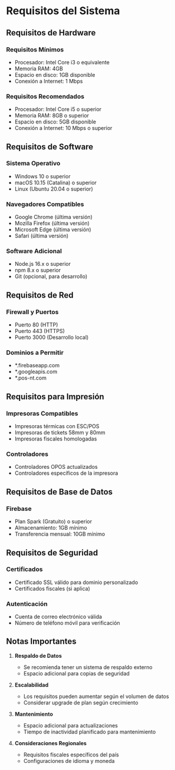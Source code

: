 # Requisitos del Sistema

## Requisitos de Hardware

### Requisitos Mínimos
- Procesador: Intel Core i3 o equivalente
- Memoria RAM: 4GB
- Espacio en disco: 1GB disponible
- Conexión a Internet: 1 Mbps

### Requisitos Recomendados
- Procesador: Intel Core i5 o superior
- Memoria RAM: 8GB o superior
- Espacio en disco: 5GB disponible
- Conexión a Internet: 10 Mbps o superior

## Requisitos de Software

### Sistema Operativo
- Windows 10 o superior
- macOS 10.15 (Catalina) o superior
- Linux (Ubuntu 20.04 o superior)

### Navegadores Compatibles
- Google Chrome (última versión)
- Mozilla Firefox (última versión)
- Microsoft Edge (última versión)
- Safari (última versión)

### Software Adicional
- Node.js 16.x o superior
- npm 8.x o superior
- Git (opcional, para desarrollo)

## Requisitos de Red

### Firewall y Puertos
- Puerto 80 (HTTP)
- Puerto 443 (HTTPS)
- Puerto 3000 (Desarrollo local)

### Dominios a Permitir
- *.firebaseapp.com
- *.googleapis.com
- *.pos-nt.com

## Requisitos para Impresión

### Impresoras Compatibles
- Impresoras térmicas con ESC/POS
- Impresoras de tickets 58mm y 80mm
- Impresoras fiscales homologadas

### Controladores
- Controladores OPOS actualizados
- Controladores específicos de la impresora

## Requisitos de Base de Datos

### Firebase
- Plan Spark (Gratuito) o superior
- Almacenamiento: 1GB mínimo
- Transferencia mensual: 10GB mínimo

## Requisitos de Seguridad

### Certificados
- Certificado SSL válido para dominio personalizado
- Certificados fiscales (si aplica)

### Autenticación
- Cuenta de correo electrónico válida
- Número de teléfono móvil para verificación

## Notas Importantes

1. **Respaldo de Datos**
   - Se recomienda tener un sistema de respaldo externo
   - Espacio adicional para copias de seguridad

2. **Escalabilidad**
   - Los requisitos pueden aumentar según el volumen de datos
   - Considerar upgrade de plan según crecimiento

3. **Mantenimiento**
   - Espacio adicional para actualizaciones
   - Tiempo de inactividad planificado para mantenimiento

4. **Consideraciones Regionales**
   - Requisitos fiscales específicos del país
   - Configuraciones de idioma y moneda 